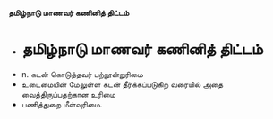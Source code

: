 **தமிழ்நாடு மாணவர் கணினித் திட்டம்**
- # தமிழ்நாடு மாணவர் கணினித் திட்டம்
- n. கடன் கொடுத்தவர் பற்றூன்றுரிமை
- உடைமையின் மேலுள்ள கடன் தீர்க்கப்படுகிற வரையில் அதை வைத்திருப்பதற்கான உரிமை
- பணித்துறை மீள்வுரிமை.

